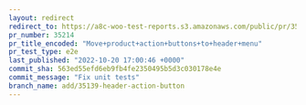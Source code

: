 ```yaml
---
layout: redirect
redirect_to: https://a8c-woo-test-reports.s3.amazonaws.com/public/pr/35214/e2e/index.html
pr_number: 35214
pr_title_encoded: "Move+product+action+buttons+to+header+menu"
pr_test_type: e2e
last_published: "2022-10-20 17:00:46 +0000"
commit_sha: 563ed55efd6eb9fb4fe2350495b5d3c030178e4e
commit_message: "Fix unit tests"
branch_name: add/35139-header-action-button
---
```

